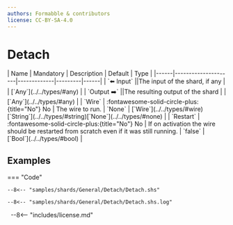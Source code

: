 ```yaml
---
authors: Formabble & contributors
license: CC-BY-SA-4.0
---
```



# Detach

<div class="sh-parameters" markdown="1">
| Name | Mandatory | Description | Default | Type |
|------|---------------------|-------------|---------|------|
| `⬅️ Input` ||The input of the shard, if any | | [`Any`](../../types/#any) |
| `Output ➡️` ||The resulting output of the shard | | [`Any`](../../types/#any) |
| `Wire` | :fontawesome-solid-circle-plus:{title="No"} No  | The wire to run. | `None` | [`Wire`](../../types/#wire)[`String`](../../types/#string)[`None`](../../types/#none) |
| `Restart` | :fontawesome-solid-circle-plus:{title="No"} No  | If on activation the wire should be restarted from scratch even if it was still running. | `false` | [`Bool`](../../types/#bool) |

</div>



## Examples

=== "Code"

  ```x86asm linenums="1"
  --8<-- "samples/shards/General/Detach/Detach.shs"
  ```

  ```
  --8<-- "samples/shards/General/Detach/Detach.shs.log"
  ```
&nbsp;
--8<-- "includes/license.md"

